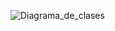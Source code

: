 ![Diagrama_de_clases](https://github.com/user-attachments/assets/90edbf2e-a9f4-40a8-9f59-03254e1f367e)
